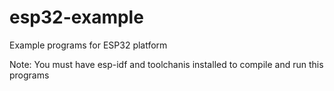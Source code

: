 # esp32-example
Example programs for ESP32 platform

Note: You must have esp-idf and toolchanis installed to compile and run this programs
